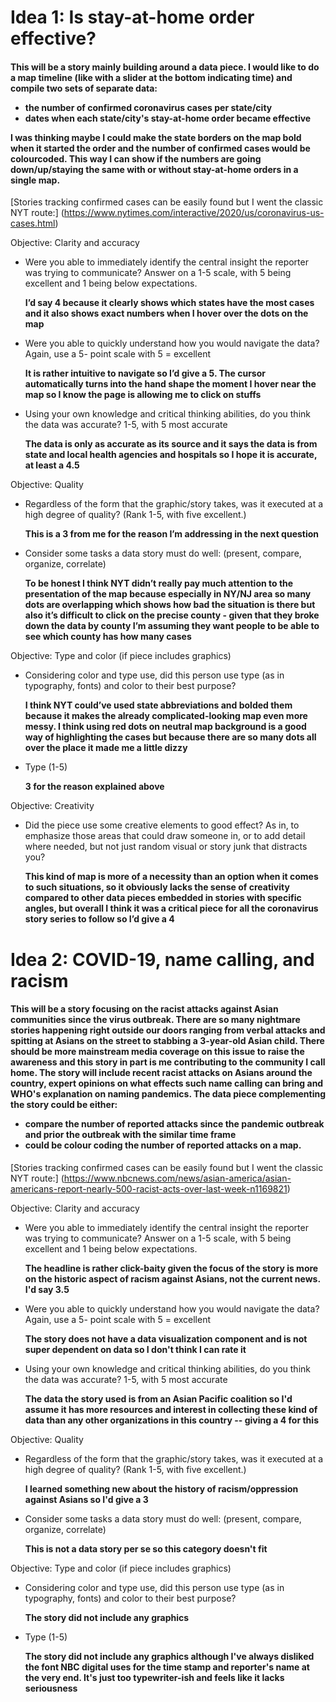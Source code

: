 <h1> Idea 1: Is stay-at-home order effective? </h1>
<h4> This will be a story mainly building around a data piece. I would like to do a map timeline (like with a slider at the bottom indicating time) and compile two sets of separate data:

* the number of confirmed coronavirus cases per state/city
* dates when each state/city's stay-at-home order became effective

I was thinking maybe I could make the state borders on the map bold when it started the order and the number of confirmed cases would be colourcoded. This way I can show if the numbers are going down/up/staying the same with or without stay-at-home orders in a single map. </h4>

[Stories tracking confirmed cases can be easily found but I went the classic NYT route:]  (https://www.nytimes.com/interactive/2020/us/coronavirus-us-cases.html)

Objective: Clarity and accuracy
* Were you able to immediately identify the central insight the reporter was trying to communicate? Answer on a 1-5 scale, with 5 being excellent and 1 being below expectations. 

    __I’d say 4 because it clearly shows which states have the most cases and it also shows exact numbers when I hover over the dots on the map__

* Were you able to quickly understand how you would navigate the data? Again, use a 5- point scale with 5 = excellent 

    __It is rather intuitive to navigate so I’d give a 5. The cursor automatically turns into the hand shape the moment I hover near the map so I know the page is allowing me to click on stuffs__

* Using your own knowledge and critical thinking abilities, do you think the data was accurate? 1-5, with 5 most accurate 

    __The data is only as accurate as its source and it says the data is from state and local health agencies and hospitals so I hope it is accurate, at least a 4.5__


Objective: Quality
* Regardless of the form that the graphic/story takes, was it executed at a high degree of quality? (Rank 1-5, with five excellent.) 

    __This is a 3 from me for the reason I’m addressing in the next question__

* Consider some tasks a data story must do well: (present, compare, organize, correlate) 

    __To be honest I think NYT didn’t really pay much attention to the presentation of the map because especially in NY/NJ area so many dots are overlapping which shows how bad the situation is there but also it’s difficult to click on the precise county - given that they broke down the data by county I’m assuming they want people to be able to see which county has how many cases__


Objective: Type and color (if piece includes graphics)
* Considering color and type use, did this person use type (as in typography, fonts) and color to their best purpose? 

    __I think NYT could’ve used state abbreviations and bolded them because it makes the already complicated-looking map even more messy. I think using red dots on neutral map background is a good way of highlighting the cases but because there are so many dots all over the place it made me a little dizzy__

* Type (1-5) 

    __3 for the reason explained above__


Objective: Creativity
* Did the piece use some creative elements to good effect? As in, to emphasize those areas that could draw someone in, or to add detail where needed, but not just random visual or story junk that distracts you? 

    __This kind of map is more of a necessity than an option when it comes to such situations, so it obviously lacks the sense of creativity compared to other data pieces embedded in stories with specific angles, but overall I think it was a critical piece for all the coronavirus story series to follow so I’d give a 4__



<h1> Idea 2: COVID-19, name calling, and racism </h1>
<h4> This will be a story focusing on the racist attacks against Asian communities since the virus outbreak. There are so many nightmare stories happening right outside our doors ranging from verbal attacks and spitting at Asians on the street to stabbing a 3-year-old Asian child. There should be more mainstream media coverage on this issue to raise the awareness and this story in part is me contributing to the community I call home. The story will include recent racist attacks on Asians around the country, expert opinions on what effects such name calling can bring and WHO's explanation on naming pandemics. The data piece complementing the story could be either:

* compare the number of reported attacks since the pandemic outbreak and prior the outbreak with the similar time frame
* could be colour coding the number of reported attacks on a map. </h4>

[Stories tracking confirmed cases can be easily found but I went the classic NYT route:] (https://www.nbcnews.com/news/asian-america/asian-americans-report-nearly-500-racist-acts-over-last-week-n1169821)

Objective: Clarity and accuracy
* Were you able to immediately identify the central insight the reporter was trying to communicate? Answer on a 1-5 scale, with 5 being excellent and 1 being below expectations. 

    __The headline is rather click-baity given the focus of the story is more on the historic aspect of racism against Asians, not the current news. I'd say 3.5__

* Were you able to quickly understand how you would navigate the data? Again, use a 5- point scale with 5 = excellent 

    __The story does not have a data visualization component and is not super dependent on data so I don't think I can rate it__

* Using your own knowledge and critical thinking abilities, do you think the data was accurate? 1-5, with 5 most accurate 

    __The data the story used is from an Asian Pacific coalition so I'd assume it has more resources and interest in collecting these kind of data than any other organizations in this country -- giving a 4 for this__


Objective: Quality
* Regardless of the form that the graphic/story takes, was it executed at a high degree of quality? (Rank 1-5, with five excellent.) 

    __I learned something new about the history of racism/oppression against Asians so I'd give a 3__

* Consider some tasks a data story must do well: (present, compare, organize, correlate) 

    __This is not a data story per se so this category doesn't fit__


Objective: Type and color (if piece includes graphics)
* Considering color and type use, did this person use type (as in typography, fonts) and color to their best purpose? 

    __The story did not include any graphics__

* Type (1-5) 

    __The story did not include any graphics although I've always disliked the font NBC digital uses for the time stamp and reporter's name at the very end. It's just too typewriter-ish and feels like it lacks seriousness__

